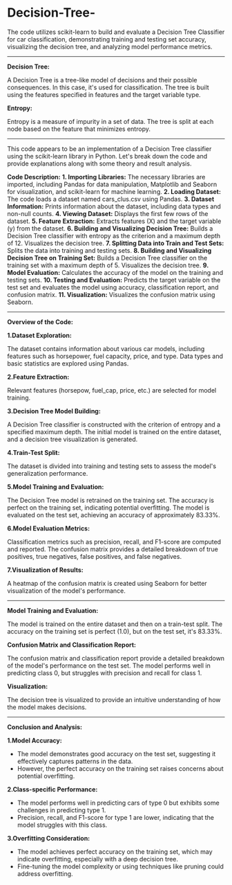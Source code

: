 # Decision-Tree-
The code utilizes scikit-learn to build and evaluate a Decision Tree Classifier for car classification, demonstrating training and testing set accuracy, visualizing the decision tree, and analyzing model performance metrics.

---

**Decision Tree:**

A Decision Tree is a tree-like model of decisions and their possible consequences. In this case, it's used for classification.
The tree is built using the features specified in features and the target variable type.

**Entropy:**

Entropy is a measure of impurity in a set of data. The tree is split at each node based on the feature that minimizes entropy.

---

This code appears to be an implementation of a Decision Tree classifier using the scikit-learn library in Python. Let's break down the code and provide explanations along with some theory and result analysis.

**Code Description:**
**1. Importing Libraries:** The necessary libraries are imported, including Pandas for data manipulation, Matplotlib and Seaborn for visualization, and scikit-learn for machine learning.
**2. Loading Dataset:** The code loads a dataset named cars_clus.csv using Pandas.
**3. Dataset Information:** Prints information about the dataset, including data types and non-null counts.
**4. Viewing Dataset:** Displays the first few rows of the dataset.
**5. Feature Extraction:** Extracts features (X) and the target variable (y) from the dataset.
**6. Building and Visualizing Decision Tree:** Builds a Decision Tree classifier with entropy as the criterion and a maximum depth of 12.
Visualizes the decision tree.
**7. Splitting Data into Train and Test Sets:** Splits the data into training and testing sets.
**8. Building and Visualizing Decision Tree on Training Set:** Builds a Decision Tree classifier on the training set with a maximum depth of 5.
Visualizes the decision tree.
**9. Model Evaluation:** Calculates the accuracy of the model on the training and testing sets.
**10. Testing and Evaluation:** Predicts the target variable on the test set and evaluates the model using accuracy, classification report, and confusion matrix.
**11. Visualization:** Visualizes the confusion matrix using Seaborn.

---

**Overview of the Code:**

**1.Dataset Exploration:**

The dataset contains information about various car models, including features such as horsepower, fuel capacity, price, and type.
Data types and basic statistics are explored using Pandas.

**2.Feature Extraction:**

Relevant features (horsepow, fuel_cap, price, etc.) are selected for model training.

**3.Decision Tree Model Building:**

A Decision Tree classifier is constructed with the criterion of entropy and a specified maximum depth.
The initial model is trained on the entire dataset, and a decision tree visualization is generated.

**4.Train-Test Split:**

The dataset is divided into training and testing sets to assess the model's generalization performance.

**5.Model Training and Evaluation:**

The Decision Tree model is retrained on the training set.
The accuracy is perfect on the training set, indicating potential overfitting.
The model is evaluated on the test set, achieving an accuracy of approximately 83.33%.

**6.Model Evaluation Metrics:**

Classification metrics such as precision, recall, and F1-score are computed and reported.
The confusion matrix provides a detailed breakdown of true positives, true negatives, false positives, and false negatives.

**7.Visualization of Results:**

A heatmap of the confusion matrix is created using Seaborn for better visualization of the model's performance.

---

**Model Training and Evaluation:**

The model is trained on the entire dataset and then on a train-test split.
The accuracy on the training set is perfect (1.0), but on the test set, it's 83.33%.

**Confusion Matrix and Classification Report:**

The confusion matrix and classification report provide a detailed breakdown of the model's performance on the test set.
The model performs well in predicting class 0, but struggles with precision and recall for class 1.

**Visualization:**

The decision tree is visualized to provide an intuitive understanding of how the model makes decisions.

---

**Conclusion and Analysis:**

**1.Model Accuracy:**

* The model demonstrates good accuracy on the test set, suggesting it effectively captures patterns in the data.
* However, the perfect accuracy on the training set raises concerns about potential overfitting.

**2.Class-specific Performance:**

* The model performs well in predicting cars of type 0 but exhibits some challenges in predicting type 1.
* Precision, recall, and F1-score for type 1 are lower, indicating that the model struggles with this class.

**3.Overfitting Consideration:**

* The model achieves perfect accuracy on the training set, which may indicate overfitting, especially with a deep decision tree.
* Fine-tuning the model complexity or using techniques like pruning could address overfitting.
